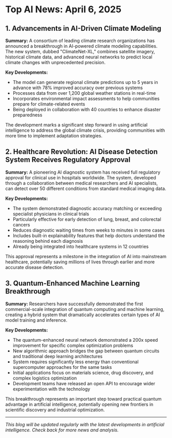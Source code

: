 # Top AI News: April 6, 2025

## 1. Advancements in AI-Driven Climate Modeling

**Summary:** A consortium of leading climate research organizations has announced a breakthrough in AI-powered climate modeling capabilities. The new system, dubbed "ClimateNet-XL," combines satellite imagery, historical climate data, and advanced neural networks to predict local climate changes with unprecedented precision.

**Key Developments:**
- The model can generate regional climate predictions up to 5 years in advance with 78% improved accuracy over previous systems
- Processes data from over 1,200 global weather stations in real-time
- Incorporates environmental impact assessments to help communities prepare for climate-related events
- Being deployed in collaboration with 40 countries to enhance disaster preparedness

The development marks a significant step forward in using artificial intelligence to address the global climate crisis, providing communities with more time to implement adaptation strategies.

## 2. Healthcare Revolution: AI Disease Detection System Receives Regulatory Approval

**Summary:** A pioneering AI diagnostic system has received full regulatory approval for clinical use in hospitals worldwide. The system, developed through a collaboration between medical researchers and AI specialists, can detect over 50 different conditions from standard medical imaging data.

**Key Developments:**
- The system demonstrated diagnostic accuracy matching or exceeding specialist physicians in clinical trials
- Particularly effective for early detection of lung, breast, and colorectal cancers
- Reduces diagnostic waiting times from weeks to minutes in some cases
- Includes built-in explainability features that help doctors understand the reasoning behind each diagnosis
- Already being integrated into healthcare systems in 12 countries

This approval represents a milestone in the integration of AI into mainstream healthcare, potentially saving millions of lives through earlier and more accurate disease detection.

## 3. Quantum-Enhanced Machine Learning Breakthrough

**Summary:** Researchers have successfully demonstrated the first commercial-scale integration of quantum computing and machine learning, creating a hybrid system that dramatically accelerates certain types of AI model training and inference.

**Key Developments:**
- The quantum-enhanced neural network demonstrated a 200x speed improvement for specific complex optimization problems
- New algorithmic approach bridges the gap between quantum circuits and traditional deep learning architectures
- System requires significantly less energy than conventional supercomputer approaches for the same tasks
- Initial applications focus on materials science, drug discovery, and complex logistics optimization
- Development teams have released an open API to encourage wider experimentation with the technology

This breakthrough represents an important step toward practical quantum advantage in artificial intelligence, potentially opening new frontiers in scientific discovery and industrial optimization.

---

*This blog will be updated regularly with the latest developments in artificial intelligence. Check back for more news and analysis.*
